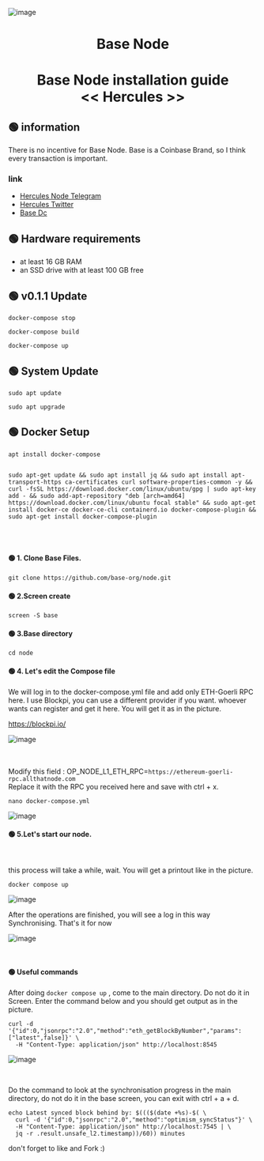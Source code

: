 ![image](https://user-images.githubusercontent.com/101635385/224575552-0347013d-400d-44a0-8ea7-955bb2fde062.png)


<h1 align="center"> Base Node </h1>
<h1 align="center"> Base Node installation guide <br> << Hercules >>
</h1>

## 🟢 information

There is no incentive for Base Node. 
Base is a Coinbase Brand, so I think every transaction is important. <br>


### link
 * [Hercules Node Telegram](https://t.me/HerculesNode)
 * [Hercules Twitter](https://twitter.com/Hercules4413)
 * [Base Dc](https://discord.gg/buildonbase)
 
 ## 🟢 Hardware requirements

 * at least 16 GB RAM
 * an SSD drive with at least 100 GB free
 
 
## 🟢 v0.1.1 Update
```shell
docker-compose stop
``` 

```shell
docker-compose build
``` 

```shell
docker-compose up
``` 
 


## 🟢 System Update
```shell
sudo apt update
```

```shell
sudo apt upgrade
```


## 🟢 Docker Setup

```shell
apt install docker-compose
```

```shell

sudo apt-get update && sudo apt install jq && sudo apt install apt-transport-https ca-certificates curl software-properties-common -y && curl -fsSL https://download.docker.com/linux/ubuntu/gpg | sudo apt-key add - && sudo add-apt-repository "deb [arch=amd64] https://download.docker.com/linux/ubuntu focal stable" && sudo apt-get install docker-ce docker-ce-cli containerd.io docker-compose-plugin && sudo apt-get install docker-compose-plugin

```
<br><br>

#### 🟢 1. Clone Base Files.

```
git clone https://github.com/base-org/node.git
```

#### 🟢 2.Screen create
```
screen -S base
```

#### 🟢 3.Base directory
```
cd node
```

#### 🟢 4. Let's edit the Compose file

We will log in to the docker-compose.yml file and add only ETH-Goerli RPC here. I use Blockpi, you can use a different provider if you want.
whoever wants can register and get it here. You will get it as in the picture.

https://blockpi.io/

![image](https://user-images.githubusercontent.com/101635385/224577347-9efa6881-6fde-42cd-843b-9378cb0bcd05.png)




<br><br>
Modify this field : OP_NODE_L1_ETH_RPC=`https://ethereum-goerli-rpc.allthatnode.com`
<br>
Replace it with the RPC you received here and save with ctrl + x.


```
nano docker-compose.yml
```

![image](https://user-images.githubusercontent.com/101635385/224575903-f8e376ab-e7ff-42c9-bd11-3518a35e2092.png)



#### 🟢 5.Let's start our node.

<br>

this process will take a while, wait. You will get a printout like in the picture. <br>

```
docker compose up
```

![image](https://user-images.githubusercontent.com/101635385/224575974-59704a03-6f97-4831-9461-03fee8d00793.png)


After the operations are finished, you will see a log in this way Synchronising. That's it for now

![image](https://user-images.githubusercontent.com/101635385/224576077-60d2aae7-5dbc-42a5-8881-42e7a29afb62.png)


<br>

#### 🟢 Useful commands


After doing `docker compose up` , come to the main directory. Do not do it in Screen. Enter the command below and you should get output as in the picture.

```
curl -d '{"id":0,"jsonrpc":"2.0","method":"eth_getBlockByNumber","params":["latest",false]}' \
  -H "Content-Type: application/json" http://localhost:8545
```
![image](https://user-images.githubusercontent.com/101635385/224576325-64d53939-3ea7-4527-84b9-e9f8f0aec477.png)

<br>


Do the command to look at the synchronisation progress in the main directory, do not do it in the base screen, you can exit with ctrl + a + d.

```
echo Latest synced block behind by: $((($(date +%s)-$( \
  curl -d '{"id":0,"jsonrpc":"2.0","method":"optimism_syncStatus"}' \
  -H "Content-Type: application/json" http://localhost:7545 | \
  jq -r .result.unsafe_l2.timestamp))/60)) minutes
```


don't forget to like and Fork :)

